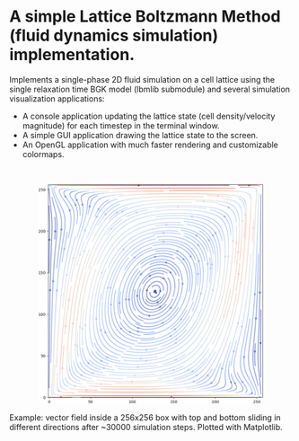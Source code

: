 # A simple Lattice Boltzmann Method (fluid dynamics simulation) implementation.

Implements a single-phase 2D fluid simulation on a cell lattice using the single relaxation time BGK model (lbmlib submodule) and several simulation visualization applications: 
* A console application updating the lattice state (cell density/velocity magnitude) for each timestep in the terminal window.  
* A simple GUI application drawing the lattice state to the screen.
* An OpenGL application with much faster rendering and customizable colormaps.

<br/>
<p align="center">
    <img src='example.png' alt='vector field' width=400/>
</p>
Example: vector field inside a 256x256 box with top and bottom sliding in different directions after ~30000 simulation steps. Plotted with Matplotlib.

